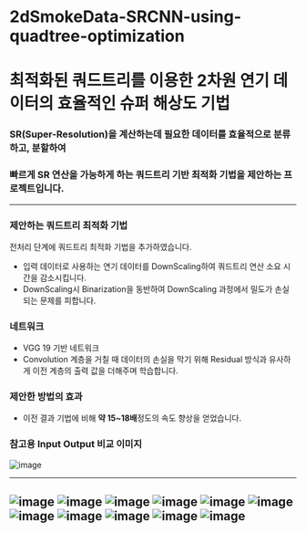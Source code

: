 # 2dSmokeData-SRCNN-using-quadtree-optimization
# 최적화된 쿼드트리를 이용한 2차원 연기 데이터의 효율적인 슈퍼 해상도 기법
### SR(Super-Resolution)을 계산하는데 필요한 데이터를 효율적으로 분류하고, 분할하여
### 빠르게 SR 연산을 가능하게 하는 쿼드트리 기반 최적화 기법을 제안하는 프로젝트입니다.  
---  

### **제안하는 쿼드트리 최적화 기법**  
전처리 단계에 쿼드트리 최적화 기법을 추가하였습니다.  

- 입력 데이터로 사용하는 연기 데이터를 DownScaling하여 쿼드트리 연산 소요 시간을 감소시킵니다.  
- DownScaling시 Binarization을 동반하여 DownScaling 과정에서 밀도가 손실되는 문제를 피합니다.  

### **네트워크**  
- VGG 19 기반 네트워크  
- Convolution 계층을 거칠 때 데이터의 손실을 막기 위해 Residual 방식과 유사하게 이전 계층의 출력 값을 더해주며 학습합니다.  

### **제안한 방법의 효과**  
- 이전 결과 기법에 비해 **약 15~18배**정도의 속도 향상을 얻었습니다.  
  
### **참고용 Input Output 비교 이미지**  
![image](https://user-images.githubusercontent.com/73763069/172090865-bcfa1c0a-a0b6-4b3b-9386-7e56ecf4ce04.png)

---

![image](https://user-images.githubusercontent.com/73763069/172088588-80084571-1ec9-41ef-90b9-537a3d1082c4.png)
![image](https://user-images.githubusercontent.com/73763069/172088637-91f1e630-07bf-414e-902f-9058bbc11af0.png)
![image](https://user-images.githubusercontent.com/73763069/172088667-0ab22ab9-b6ff-40b2-b391-ec7b49d22c9f.png)
![image](https://user-images.githubusercontent.com/73763069/172089069-0ca60498-a2ac-46aa-959c-bedb3d2c4119.png)
![image](https://user-images.githubusercontent.com/73763069/172089092-0c2b39e5-0541-4372-bd52-21586b9e21c1.png)
![image](https://user-images.githubusercontent.com/73763069/172089119-0eeb5e64-0c5d-477a-ac23-a8f453838ba6.png)
![image](https://user-images.githubusercontent.com/73763069/172089142-1efcb6ce-ee15-4b19-b738-468f22f96cd0.png)
![image](https://user-images.githubusercontent.com/73763069/172089172-11a9e270-14ed-4fee-8ac2-358e98876cad.png)
![image](https://user-images.githubusercontent.com/73763069/172089184-38786b34-22b7-40ee-8d35-34668661032b.png)
![image](https://user-images.githubusercontent.com/73763069/172089231-eb80125a-4eca-49c2-8b31-75d0b35a000c.png)
![image](https://user-images.githubusercontent.com/73763069/172089247-d8281381-7951-4afc-ab4b-eab09d189910.png)
---
